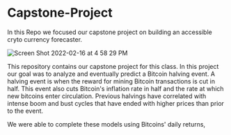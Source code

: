 # Capstone-Project
In this Repo we focused our capstone project on building an accessible cryto currency forecaster. 

![Screen Shot 2022-02-16 at 4 58 29 PM](https://user-images.githubusercontent.com/33114169/154364417-f02fc1ad-19e0-4ba0-88bb-3d37dd73aea3.png)

This repository contains our capstone project for this class. In this project our goal was to analyze and eventually predict a Bitcoin halving event. A halving event is when the reward for mining Bitcoin transactions is cut in half. This event also cuts Bitcoin's inflation rate in half and the rate at which new bitcoins enter circulation. Previous halvings have correlated with intense boom and bust cycles that have ended with higher prices than prior to the event.

We were able to complete these models using Bitcoins' daily returns, 

